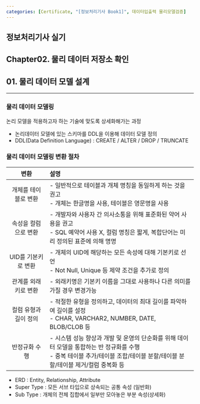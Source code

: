 ```yaml
---
categories: [Certificate, "[정보처리기사 Book1]", 데이터입출력 물리모델검증]
---
```


## 정보처리기사 실기

## Chapter02. 물리 데이터 저장소 확인

## 01. 물리 데이터 모델 설계

<hr>

### 물리 데이터 모델링

논리 모델을 적용하고자 하는 기술에 맞도록 상세화해가는 과정

- 논리데이터 모델에 있는 스키마를 DDL을 이용해 데이터 모델 정의
- DDL(Data Definition Language) :  CREATE / ALTER / DROP / TRUNCATE

### 물리 데이터 모델링 변환 절차

|변환|설명|
|:--:|:--|
|개체를 테이블로 변환|- 일반적으로 테이블과 개체 명칭을 동일하게 하는 것을 권고 <br> - 개체는 한글명을 사용, 테이블은 영문명을 사용|
|속성을 컬럼으로 변환|- 개발자와 사용자 간 의사소통을 위해 표준화된 약어 사용을 권고 <br> - SQL 예약어 사용 X, 컬럼 명칭은 짧게, 복합단어는 미리 정의된 표준에 의해 명명|
|UID를 기본키로 변환|- 개체의 UID에 해당하는 모든 속성에 대해 기본키로 선언 <br> - Not Null, Unique 등 제약 조건을 추가로 정의|
|관계를 외래키로 변환|- 외래키명은 기본키 이름을 그대로 사용하나 다른 의미를 가질 경우 변경가능|
|컬럼 유형과 길이 정의|- 적절한 유형을 정의하고, 데이터의 최대 길이를 파악하여 길이를 설정 <br> - CHAR, VARCHAR2, NUMBER, DATE, BLOB/CLOB 등|
|반정규화 수행|- 시스템 성능 향상과 개발 및 운영의 단순화를 위해 데이터 모델을 통합하는 반 정규화를 수행 <br> - 중복 테이블 추가/테이블 조합/테이블 분할/테이블 분할/테이블 제거/컬럼 중복화 등|

- ERD : Entity, Relationship, Attribute
- Super Type : 모든 서브 타입으로 상속되는 공통 속성 (일반화)
- Sub Type : 개체의 전체 집합에서 일부만 모아놓은 부분 속성(상세화)
